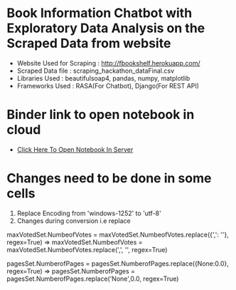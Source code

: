 # Book Information Chatbot with Exploratory Data Analysis on the Scraped Data from website
* Website Used for Scraping : http://fbookshelf.herokuapp.com/
* Scraped Data file : scraping_hackathon_dataFinal.csv
* Libraries Used : beautifulsoap4, pandas, numpy, matplotlib
* Frameworks Used : RASA(For Chatbot), Django(For REST API)

# Binder link to open notebook in cloud
 * <a href="https://mybinder.org/v2/gh/cheekushivam/SlumDunk-Hackathon-TCS.git/master">Click Here To Open Notebook In Server</a>
 
# Changes need to be done in some cells
1. Replace Encoding from 'windows-1252' to 'utf-8'
2. Changes during conversion i.e replace 

maxVotedSet.NumbeofVotes = maxVotedSet.NumbeofVotes.replace({',': ''}, regex=True) => 
maxVotedSet.NumbeofVotes = maxVotedSet.NumbeofVotes.replace(',', '', regex=True)

pagesSet.NumberofPages = pagesSet.NumberofPages.replace({None:0.0}, regex=True) =>
pagesSet.NumberofPages = pagesSet.NumberofPages.replace('None',0.0, regex=True)
